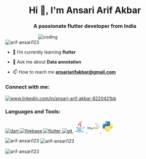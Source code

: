 <h1 align="center">Hi 👋, I'm Ansari Arif Akbar</h1>
<h3 align="center">A passionate flutter developer from India</h3>
<img align="right" width=400 alt="coding" src="https://wallpaper.dog/code-wallpapers">

<p align="left"> <img src="https://komarev.com/ghpvc/?username=arif-ansari123&label=Profile%20views&color=0e75b6&style=flat" alt="arif-ansari123" /> </p>

- 🌱 I’m currently learning **flutter**

- 💬 Ask me about **Data annotation**

- 📫 How to reach me **ansariarifakbar@gmail.com**

<h3 align="left">Connect with me:</h3>
<p align="left">
<a href="https://linkedin.com/in/www.linkedin.com/in/ansari-arif-akbar-8220421bb" target="blank"><img align="center" src="https://raw.githubusercontent.com/rahuldkjain/github-profile-readme-generator/master/src/images/icons/Social/linked-in-alt.svg" alt="www.linkedin.com/in/ansari-arif-akbar-8220421bb" height="30" width="40" /></a>
</p>

<h3 align="left">Languages and Tools:</h3>
<p align="left"> <a href="https://dart.dev" target="_blank" rel="noreferrer"> <img src="https://www.vectorlogo.zone/logos/dartlang/dartlang-icon.svg" alt="dart" width="40" height="40"/> </a> <a href="https://firebase.google.com/" target="_blank" rel="noreferrer"> <img src="https://www.vectorlogo.zone/logos/firebase/firebase-icon.svg" alt="firebase" width="40" height="40"/> </a> <a href="https://flutter.dev" target="_blank" rel="noreferrer"> <img src="https://www.vectorlogo.zone/logos/flutterio/flutterio-icon.svg" alt="flutter" width="40" height="40"/> </a> <a href="https://git-scm.com/" target="_blank" rel="noreferrer"> <img src="https://www.vectorlogo.zone/logos/git-scm/git-scm-icon.svg" alt="git" width="40" height="40"/> </a> <a href="https://www.java.com" target="_blank" rel="noreferrer"> <img src="https://raw.githubusercontent.com/devicons/devicon/master/icons/java/java-original.svg" alt="java" width="40" height="40"/> </a> <a href="https://www.mysql.com/" target="_blank" rel="noreferrer"> <img src="https://raw.githubusercontent.com/devicons/devicon/master/icons/mysql/mysql-original-wordmark.svg" alt="mysql" width="40" height="40"/> </a> <a href="https://www.python.org" target="_blank" rel="noreferrer"> <img src="https://raw.githubusercontent.com/devicons/devicon/master/icons/python/python-original.svg" alt="python" width="40" height="40"/> </a> </p>

<p><img align="left" src="https://github-readme-stats.vercel.app/api/top-langs?username=arif-ansari123&show_icons=true&locale=en&layout=compact" alt="arif-ansari123" /></p>

<p>&nbsp;<img align="center" src="https://github-readme-stats.vercel.app/api?username=arif-ansari123&show_icons=true&locale=en" alt="arif-ansari123" /></p>

<p><img align="center" src="https://github-readme-streak-stats.herokuapp.com/?user=arif-ansari123&" alt="arif-ansari123" /></p>
